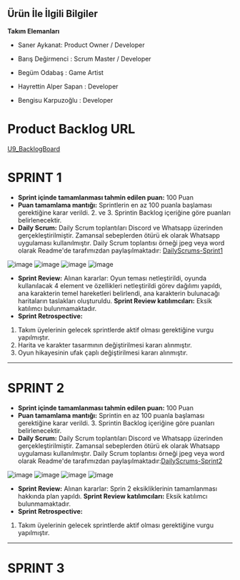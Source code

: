 ## Ürün İle İlgili Bilgiler

**Takım Elemanları**

* Saner Aykanat: Product Owner / Developer

* Barış Değirmenci : Scrum Master / Developer

* Begüm Odabaş : Game Artist

* Hayrettin Alper Sapan : Developer

* Bengisu Karpuzoğlu : Developer
# Product Backlog URL
[U9_BacklogBoard](https://miro.com/app/board/uXjVM9sZOF4=/?share_link_id=529208773064)

# SPRINT 1
* **Sprint içinde tamamlanması tahmin edilen puan:** 100 Puan
* **Puan tamamlama mantığı:** Sprintlerin en az 100 puanla başlaması gerektiğine karar verildi. 2. ve 3. Sprintin Backlog içeriğine göre puanları belirlenecektir.
* **Daily Scrum:** Daily Scrum toplantıları Discord ve Whatsapp üzerinden gerçekleştirilmiştir. Zamansal sebeplerden ötürü ek olarak Whatsapp uygulaması kullanılmıştır. Daily Scrum toplantısı örneği jpeg veya word olarak Readme'de tarafımızdan paylaşılmaktadır: [DailyScrums-Sprint1](https://github.com/bobothemomo/U9-Bages/files/11782049/DailyScrums-Sprint1.docx)

![image](https://github.com/bobothemomo/U9-Bages/assets/100072121/b637a3fc-a702-4e73-a7b9-f3ac377f5592)
![image](https://github.com/bobothemomo/U9-Bages/assets/100072121/9e8f694e-985f-4623-b107-27945411ea89)
![image](https://github.com/bobothemomo/U9-Bages/assets/100072121/6215f6be-5416-4f73-9661-db97ffbaebeb)
![image](https://github.com/bobothemomo/U9-Bages/assets/100072121/cdf2ce28-9559-42f6-823a-89c73c74abdc)



* **Sprint Review:** Alınan kararlar: Oyun teması netleştirildi, oyunda kullanılacak 4 element ve özellikleri netleştirildi görev dağılımı yapıldı, ana karakterin temel hareketleri belirlendi, ana karakterin bulunacağı haritaların taslakları oluşturuldu.
**Sprint Review katılımcıları:** Eksik katılımcı bulunmamaktadır.
* **Sprint Retrospective:**
1. Takım üyelerinin gelecek sprintlerde aktif olması gerektiğine vurgu yapılmıştır.
2. Harita ve karakter tasarmının değiştirilmesi kararı alınmıştır.
3. Oyun hikayesinin ufak çaplı değiştirilmesi kararı alınmıştır.
---
# SPRINT 2
* **Sprint içinde tamamlanması tahmin edilen puan:** 100 Puan
* **Puan tamamlama mantığı:** Sprintin en az 100 puanla başlaması gerektiğine karar verildi. 3. Sprintin Backlog içeriğine göre puanları belirlenecektir.
* **Daily Scrum:** Daily Scrum toplantıları Discord ve Whatsapp üzerinden gerçekleştirilmiştir. Zamansal sebeplerden ötürü ek olarak Whatsapp uygulaması kullanılmıştır. Daily Scrum toplantısı örneği jpeg veya word olarak Readme'de tarafımızdan paylaşılmaktadır:[DailyScrums-Sprint2](https://github.com/bobothemomo/U9-Bages/files/11931569/DailyScrums_Sprint2.docx)

![image](https://github.com/bobothemomo/U9-Bages/assets/100072121/533c60fa-2425-4a43-a17c-513220a261c6)
![image](https://github.com/bobothemomo/U9-Bages/assets/100072121/fdfc15cc-6c64-46f6-9d3b-b48ff8876b06)
![image](https://github.com/bobothemomo/U9-Bages/assets/100072121/81668201-72a5-443c-b3e2-16678ef882e8)
![image](https://github.com/bobothemomo/U9-Bages/assets/100072121/e3c7b952-dcbb-464b-a03f-fe531e1fe4a3)



* **Sprint Review:** Alınan kararlar: Sprin 2 eksikliklerinin tamamlanması hakkında plan yapıldı.
**Sprint Review katılımcıları:**  Eksik katılımcı bulunmamaktadır.
* **Sprint Retrospective:**
1. Takım üyelerinin gelecek sprintlerde aktif olması gerektiğine vurgu yapılmıştır.

---
# SPRINT 3
